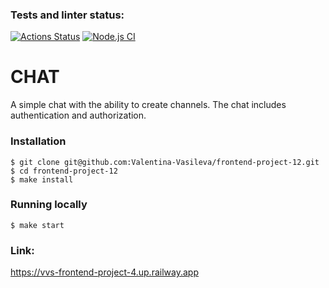 ### Tests and linter status:
[![Actions Status](https://github.com/Valentina-Vasileva/frontend-project-12/workflows/hexlet-check/badge.svg)](https://github.com/Valentina-Vasileva/frontend-project-12/actions)
[![Node.js CI](https://github.com/Valentina-Vasileva/frontend-project-12/workflows/Node%20CI/badge.svg)](https://github.com/Valentina-Vasileva/frontend-project-12/actions)

CHAT
==============
A simple chat with the ability to create channels. The chat includes authentication and authorization.

### Installation

```console
$ git clone git@github.com:Valentina-Vasileva/frontend-project-12.git
$ cd frontend-project-12
$ make install
```

### Running locally

```console
$ make start
```

### Link:
https://vvs-frontend-project-4.up.railway.app
